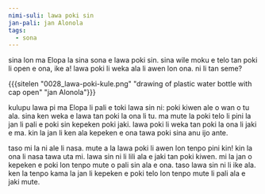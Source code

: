 ```yaml
---
nimi-suli: lawa poki sin
jan-pali: jan Alonola
tags:
  - sona
---
```

sina lon ma Elopa la sina sona e lawa poki sin. sina wile moku e telo tan poki li open e ona, ike a! lawa poki li weka ala li awen lon ona. ni li tan seme? 

{{{sitelen "0028_lawa-poki-kule.png" "drawing of plastic water bottle with cap open" "jan Alonola"}}}

kulupu lawa pi ma Elopa li pali e toki lawa sin ni: poki kiwen ale o wan o tu ala. sina ken weka e lawa tan poki la ona li tu. ma mute la poki telo li pini la jan li pali e poki sin kepeken poki jaki. lawa poki li weka tan poki la ona li jaki e ma. kin la jan li ken ala kepeken e ona tawa poki sina anu ijo ante. 

taso mi la ni ale li nasa. mute a la lawa poki li awen lon tenpo pini kin! kin la ona li nasa tawa uta mi. lawa sin ni li lili ala e jaki tan poki kiwen. mi la jan o kepeken e poki lon tenpo mute o pali sin ala e ona. taso lawa sin ni li ike ala. ken la tenpo kama la jan li kepeken e poki telo lon tenpo mute li pali ala e jaki mute.
